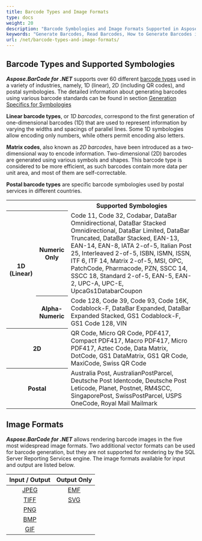 ```yaml
---
title: Barcode Types and Image Formats
type: docs
weight: 20
description: "Barcode Symbologies and Image Formats Supported in Aspose.BarCode for .NET"
keywords: "Generate Barcodes, Read Barcodes, How to Generate Barcodes in C# .NET, Barcode Type, Matrix Barcodes, 1D Barcode, 2D Barcode, QR Code, MicroQR Code, Code 128, Aspose.BarCode, C#"
url: /net/barcode-types-and-image-formats/
---
```

## **Barcode Types and Supported Symbologies**
***Aspose.BarCode for .NET*** supports over 60 different [barcode types](https://en.wikipedia.org/wiki/Barcode#Types_of_barcodes) used in a variety of industries, namely, 1D (linear), 2D (including QR codes), and postal symbologies. The detailed information about generating barcodes using various barcode standards can be found in section [Generation Specifics for Symbologies](/barcode/net/generate-barcode-with-different-symbology/)
    
**Linear barcode types**, or *1D barcodes*, correspond to the first generation of one-dimensional barcodes (1D) that are used to represent information by varying the widths and spacings of parallel lines. Some 1D symbologies allow encoding only numbers, while others permit encoding also letters.  

**Matrix codes**, also known as *2D barcodes*, have been introduced as a two-dimensional way to encode information. Two-dimensional (2D) barcodes are generated using various symbols and shapes. This barcode type is considered to be more efficient, as such barcodes contain more data per unit area, and most of them are self-correctable.  
  
**Postal barcode types** are specific barcode symbologies used by postal services in different countries.
  
<table> 
<tr> <th></th><th></th> 
<th>Supported Symbologies</th> 
</tr> 
<tr> <th rowspan="2">1D (Linear)</th> 
<th>Numeric Only</th> 
<td>Code 11, Code 32, Codabar, DataBar Omnidirectional, DataBar Stacked Omnidirectional, DataBar Limited, DataBar Truncated, DataBar Stacked, EAN-13, EAN-14, EAN-8,
IATA 2-of-5, Italian Post 25, Interleaved 2-of-5, ISBN, ISMN, ISSN, ITF 6, ITF 14, Matrix 2-of-5, MSI, OPC, PatchCode, Pharmacode, PZN, SSCC 14, SSCC 18, 
Standard 2-of-5, EAN-5, EAN-2, UPC-A, UPC-E, UpcaGs1DatabarCoupon
</td> 
</tr> 
<tr> <th>Alpha-Numeric</th> 
<td>Code 128, Code 39, Code 93, Code 16K, Codablock-F, DataBar Expanded, DataBar Expanded Stacked, GS1 Codablock-F, GS1 Code 128, VIN</td> 
 </tr> 
<tr> <th colspan ="2" >2D</th> 
<td>QR Code, Micro QR Code, PDF417, Compact PDF417, Macro PDF417, Micro PDF417, Aztec Code, Data Matrix, DotCode, GS1 DataMatrix, GS1 QR Code, MaxiCode, Swiss QR Code</td> 
 </tr> 
 <tr> <th colspan ="2">Postal</th> 
<td>Australia Post, AustralianPostParcel, Deutsche Post Identcode, Deutsche Post Leticode, Planet, Postnet, RM4SCC, SingaporePost, SwissPostParcel, USPS OneCode, Royal Mail Mailmark</td> 
 </tr> 
</tr> 
</table>

## **Image Formats**
***Aspose.BarCode for .NET*** allows rendering barcode images in the five most widespread image formats. Two additional vector formats can be used for barcode generation, but they are not supported for rendering by the SQL Server Reporting Services engine. The image formats available for input and output are listed below.
  
| Input / Output | Output Only| 
| :------: | :------: | 
|[JPEG](https://docs.fileformat.com/Image/JPEG/) | [EMF](https://docs.fileformat.com/Image/EMF/)|
|[TIFF](https://docs.fileformat.com/Image/TIFF/)|[SVG](https://docs.fileformat.com/page-description-language/SVG/)|
|[PNG](https://docs.fileformat.com/Image/PNG/) |
|[BMP](https://docs.fileformat.com/Image/BMP/) |
|[GIF](https://docs.fileformat.com/Image/GIF/) |





